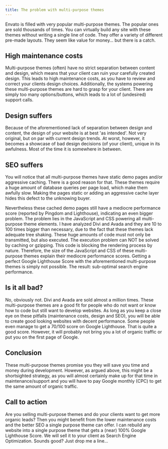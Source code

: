 ```yaml
---
title: The problem with multi-purpose themes
---
```


Envato is filled with very popular multi-purpose themes. The popular ones are sold thousands of times. You can virtually build any site with these themes without writing a single line of code. They offer a variety of different pre-made layouts. They seem like value for money… but there is a catch.

## High maintenance costs

Multi-purpose themes (often) have no strict separation between content and design, which means that your client can ruin your carefully created design. This leads to high maintenance costs, as you have to review and correct your clients design choices. Additionally, the systems powering these multi-purpose themes are hard to grasp for your client. There are simply too many options/buttons, which leads to a lot of (undesired) support calls.

## Design suffers

Because of the aforementioned lack of separation between design and content, the design of your website is at best 'as intended'. Not very original, but on par with current design trends. At worst, however, it becomes a showcase of bad design decisions (of your client), unique in its awfulness. Most of the time it is somewhere in between.

## SEO suffers

You will notice that all multi-purpose themes have static demo pages and/or aggressive caching. There is a good reason for that. These themes require a huge amount of database queries per page load, which make them awfully slow. Making the pages static or adding an aggressive cache layer hides this defect to the unknowing buyer. 

Nevertheless these cached demo pages still have a mediocre performance score (reported by Pingdom and Lighthouse), indicating an even bigger problem. The problem lies in the JavaScript and CSS powering all multi-purpose theme elements. I have analyzed Divi and Avada and they are 10 to 100 times bigger than necessary, due to the fact that these themes lack adequate tree shaking. These huge amounts of code must not only be transmitted, but also executed. The execution problem can NOT be solved by caching or gzipping. This code is blocking the rendering process by nature. Therefore, the size of the JavaScript and CSS of these multi-purpose themes explain their mediocre performance scores. Getting a perfect Google Lighthouse Score with the aforementioned multi-purpose themes is simply not possible. The result: sub-optimal search engine performance.

## Is it all bad?

No, obviously not. Divi and Avada are sold almost a million times. These multi-purpose themes are a good fit for people who do not want or know how to code but still want to develop websites. As long as you keep a close eye on these pitfalls (maintenance costs, design and SEO), you will be able to create good looking websites with decent performance. Some people even manage to get a 70/100 score on Google Lighthouse. That is quite a good score. However, it will probably not bring you a lot of organic traffic or put you on the first page of Google. 

## Conclusion

These multi-purpose themes promise you they will save you time and money during development. However, as argued above, this might be a shortsighted strategy, as you will almost certainly make up for that time in maintenance/support and you will have to pay Google monthly (CPC) to get the same amount of organic traffic.

## Call to action

Are you selling multi-purpose themes and do your clients want to get more organic leads? Then you might benefit from the lower maintenance costs and the better SEO a single purpose theme can offer. I can rebuild any website into a single purpose theme that gets a (near) 100% Google Lighthouse Score. We will sell it to your client as Search Engine Optimization. Sounds good? Just drop me a line...
